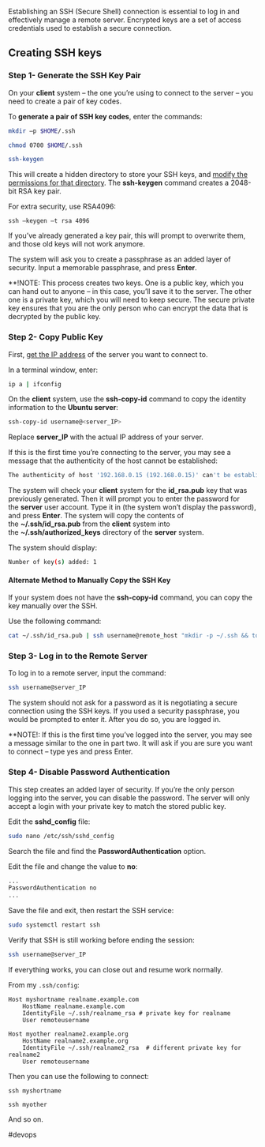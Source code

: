 Establishing an SSH (Secure Shell) connection is essential to log in and effectively manage a remote server. Encrypted keys are a set of access credentials used to establish a secure connection.

## Creating SSH keys

### Step 1- Generate the SSH Key Pair

On your **client** system – the one you’re using to connect to the server – you need to create a pair of key codes.

To **generate a pair of SSH key codes**, enter the commands:
	
```bash
mkdir –p $HOME/.ssh
```
	
```bash
chmod 0700 $HOME/.ssh
```
	
```bash
ssh-keygen
```
	
This will create a hidden directory to store your SSH keys, and [modify the permissions for that directory](https://phoenixnap.com/kb/linux-file-permissions). The **ssh-keygen** command creates a 2048-bit RSA key pair.

For extra security, use RSA4096:

```
ssh –keygen –t rsa 4096
```

If you’ve already generated a key pair, this will prompt to overwrite them, and those old keys will not work anymore.

The system will ask you to create a passphrase as an added layer of security. Input a memorable passphrase, and press **Enter**.

**!NOTE: This process creates two keys. One is a public key, which you can hand out to anyone – in this case, you’ll save it to the server. The other one is a private key, which you will need to keep secure. The secure private key ensures that you are the only person who can encrypt the data that is decrypted by the public key.

### Step 2- Copy Public Key

First, [get the IP address](https://phoenixnap.com/kb/how-to-find-ip-address-linux) of the server you want to connect to.

In a terminal window, enter:

```bash
ip a | ifconfig
```

On the **client** system, use the **ssh-copy-id** command to copy the identity information to the **Ubuntu server**:

```bash
ssh-copy-id username@<server_IP>
```

Replace **server_IP** with the actual IP address of your server.

If this is the first time you’re connecting to the server, you may see a message that the authenticity of the host cannot be established:

```bash
The authenticity of host '192.168.0.15 (192.168.0.15)' can't be established. ECDSA key fingerprint is fd:fd:d4:f9:77:fe:73:84:e1:55:00:ad:d6:6d:22:fe. Are you sure you want to continue connecting (yes/no)?
```
The system will check your **client** system for the **id_rsa.pub** key that was previously generated. Then it will prompt you to enter the password for the **server** user account. Type it in (the system won’t display the password), and press **Enter**.
The system will copy the contents of the **~/.ssh/id_rsa.pub** from the **client** system into the **~/.ssh/authorized_keys** directory of the **server** system.

The system should display:

```bash
Number of key(s) added: 1
```

#### Alternate Method to Manually Copy the SSH Key

If your system does not have the **ssh-copy-id** command, you can copy the key manually over the SSH.

Use the following command:
```bash
cat ~/.ssh/id_rsa.pub | ssh username@remote_host "mkdir -p ~/.ssh && touch ~/.ssh/authorized_keys && chmod -R go= ~/.ssh && cat >> ~/.ssh/authorized_keys"
```

### Step 3- Log in to the Remote Server
To log in to a remote server, input the command:
```bash
ssh username@server_IP
```
The system should not ask for a password as it is negotiating a secure connection using the SSH keys. If you used a security passphrase, you would be prompted to enter it. After you do so, you are logged in.

**NOTE!: If this is the first time you’ve logged into the server, you may see a message similar to the one in part two. It will ask if you are sure you want to connect – type yes and press Enter.

### Step 4- Disable Password Authentication
This step creates an added layer of security. If you’re the only person logging into the server, you can disable the password. The server will only accept a login with your private key to match the stored public key.

Edit the **sshd_config** file:
```bash
sudo nano /etc/ssh/sshd_config
```
Search the file and find the **PasswordAuthentication** option.

Edit the file and change the value to **no**:
```bash
...
PasswordAuthentication no
...
```
Save the file and exit, then restart the SSH service:
```bash
sudo systemctl restart ssh
```
Verify that SSH is still working before ending the session:
```bash
ssh username@server_IP
```
If everything works, you can close out and resume work normally.

From my `.ssh/config`:

```
Host myshortname realname.example.com
    HostName realname.example.com
    IdentityFile ~/.ssh/realname_rsa # private key for realname
    User remoteusername

Host myother realname2.example.org
    HostName realname2.example.org
    IdentityFile ~/.ssh/realname2_rsa  # different private key for realname2
    User remoteusername
```

Then you can use the following to connect:

`ssh myshortname`

`ssh myother`

And so on.

#devops 